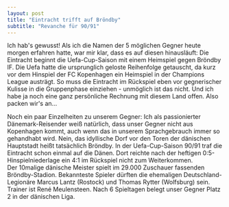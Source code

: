 ```yaml
---
layout: post
title: "Eintracht trifft auf Bröndby"
subtitle: "Revanche für 90/91"
---
```


Ich hab's gewusst! Als ich die Namen der 5 möglichen Gegner heute morgen erfahren hatte, war mir klar, dass es auf diesen hinausläuft: Die Eintracht beginnt die Uefa-Cup-Saison mit einem Heimspiel gegen Bröndby IF. Die Uefa hatte die ursprunglich geloste Reihenfolge getauscht, da kurz vor dem Hinspiel der FC Kopenhagen ein Heimspiel in der Champions League austrägt. So muss die Eintracht im Rückspiel eben vor gegnerischer Kulisse in die Gruppenphase einziehen - unmöglich ist das nicht. Und ich habe ja noch eine ganz persönliche Rechnung mit diesem Land offen. Also packen wir's an...

Noch ein paar Einzelheiten zu unserem Gegner: Ich als passionierter Dänemark-Reisender weiß natürlich, dass unser Gegner nicht aus Kopenhagen kommt, auch wenn das in unserem Sprachgebrauch immer so gehandhabt wird. Nein, das idyllische Dorf vor den Toren der dänischen Hauptstadt heißt tatsächlich Bröndby. In der Uefa-Cup-Saison 90/91 traf die Eintracht schon einmal auf die Dänen. Dort reichte nach der heftigen 0:5-Hinspielniederlage ein 4:1 im Rückspiel nicht zum Weiterkommen.  
Der 10malige dänische Meister spielt im 29.000 Zuschauer fassenden Bröndby-Stadion. Bekannteste Spieler dürften die ehemaligen Deutschland-Legionäre Marcus Lantz (Rostock) und Thomas Rytter (Wolfsburg) sein. Trainer ist René Meulensteen. Nach 6 Spieltagen belegt unser Gegner Platz 2 in der dänischen Liga.
